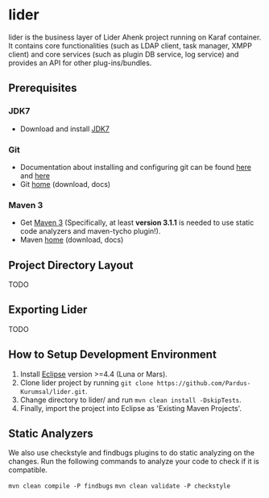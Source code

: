 # lider

lider is the business layer of Lider Ahenk project running on Karaf container. It contains core functionalities (such as LDAP client, task manager, XMPP client) and core services (such as plugin DB service, log service) and provides an API for other plug-ins/bundles.

## Prerequisites

### JDK7

- Download and install [JDK7](http://www.oracle.com/technetwork/java/javase/downloads/jdk7-downloads-1880260.html)

### Git

- Documentation about installing and configuring git can be found [here](https://git-scm.com/book/en/v2/Getting-Started-Installing-Git) and [here](https://git-scm.com/book/en/v2/Getting-Started-First-Time-Git-Setup)
- Git [home](http://git-scm.com/) (download, docs)

### Maven 3

- Get [Maven 3](http://maven.apache.org/install.html) (Specifically, at least **version 3.1.1** is needed to use static code analyzers and maven-tycho plugin!).
- Maven [home](https://maven.apache.org/) (download, docs)

## Project Directory Layout

TODO

## Exporting Lider

TODO

## How to Setup Development Environment

1. Install [Eclipse](https://eclipse.org/downloads/) version >=4.4 (Luna or Mars).
2. Clone lider project by running `git clone https://github.com/Pardus-Kurumsal/lider.git`.
3. Change directory to lider/ and run `mvn clean install -DskipTests`.
4. Finally, import the project into Eclipse as 'Existing Maven Projects'.

## Static Analyzers

We also use checkstyle and findbugs plugins to do static analyzing on the changes. Run the following commands to analyze your code to check if it is compatible.

`mvn clean compile -P findbugs`
`mvn clean validate -P checkstyle`
